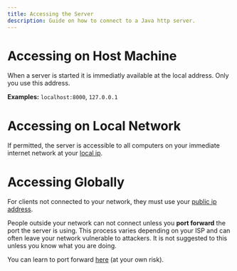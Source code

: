 ```yaml
---
title: Accessing the Server
description: Guide on how to connect to a Java http server.
---
```


# Accessing on Host Machine

When a server is started it is immediatly available at the local address. Only you use this address.

**Examples:** `localhost:8000`, `127.0.0.1`

# Accessing on Local Network

If permitted, the server is accessible to all computers on your immediate internet network at your [local ip](https://www.google.com/search?q=How+to+find+my+local+ip+address).

# Accessing Globally

For clients not connected to your network, they must use your [public ip address](https://www.whatismyip.com/what-is-my-public-ip-address/).

People outside your network can not connect unless you **port forward** the port the server is using. This process varies depending on your ISP and can often leave your network vulnerable to attackers. It is not suggested to this unless you know what you are doing.

You can learn to port forward [here](https://www.google.com/search?q=How+to+port+forward) (at your own risk).